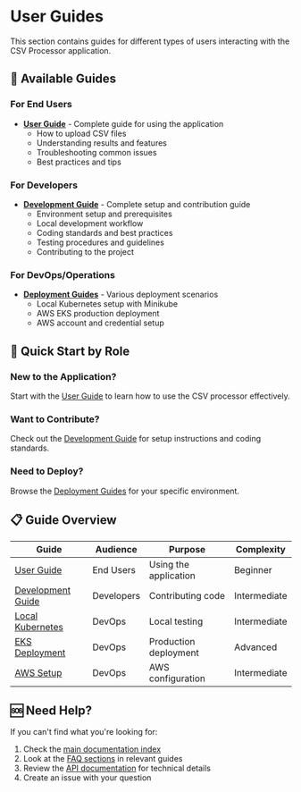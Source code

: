 # User Guides

This section contains guides for different types of users interacting with the CSV Processor application.

## 📖 Available Guides

### For End Users
- **[User Guide](./user-guide.md)** - Complete guide for using the application
  - How to upload CSV files
  - Understanding results and features
  - Troubleshooting common issues
  - Best practices and tips

### For Developers
- **[Development Guide](./development-guide.md)** - Complete setup and contribution guide
  - Environment setup and prerequisites
  - Local development workflow
  - Coding standards and best practices
  - Testing procedures and guidelines
  - Contributing to the project

### For DevOps/Operations
- **[Deployment Guides](./deployment/)** - Various deployment scenarios
  - Local Kubernetes setup with Minikube
  - AWS EKS production deployment
  - AWS account and credential setup

## 🎯 Quick Start by Role

### New to the Application?
Start with the [User Guide](./user-guide.md) to learn how to use the CSV processor effectively.

### Want to Contribute?
Check out the [Development Guide](./development-guide.md) for setup instructions and coding standards.

### Need to Deploy?
Browse the [Deployment Guides](./deployment/) for your specific environment.

## 📋 Guide Overview

| Guide | Audience | Purpose | Complexity |
|-------|----------|---------|------------|
| [User Guide](./user-guide.md) | End Users | Using the application | Beginner |
| [Development Guide](./development-guide.md) | Developers | Contributing code | Intermediate |
| [Local Kubernetes](./deployment/local-kubernetes.md) | DevOps | Local testing | Intermediate |
| [EKS Deployment](./deployment/eks-deployment.md) | DevOps | Production deployment | Advanced |
| [AWS Setup](./deployment/aws-setup.md) | DevOps | AWS configuration | Intermediate |

## 🆘 Need Help?

If you can't find what you're looking for:
1. Check the [main documentation index](../README.md)
2. Look at the [FAQ sections](./user-guide.md#frequently-asked-questions) in relevant guides
3. Review the [API documentation](../api/) for technical details
4. Create an issue with your question
